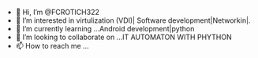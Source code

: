 - 👋 Hi, I’m @FCROTICH322
- 👀 I’m interested in virtulization (VDI)| Software development|Networkin|.
- 🌱 I’m currently learning ...Android development|python
- 💞️ I’m looking to collaborate on ...IT AUTOMATON WITH PHYTHON
- 📫 How to reach me ...

<!---
FCROTICH322/FCROTICH322 is a ✨ special ✨ repository because its `README.md` (this file) appears on your GitHub profile.
You can click the Preview link to take a look at your changes.
--->
